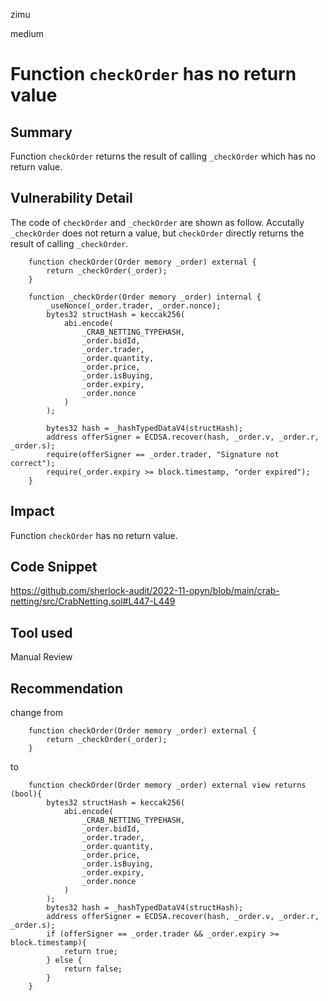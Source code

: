 zimu

medium

# Function `checkOrder` has no return value

## Summary
Function `checkOrder` returns the result of calling `_checkOrder` which has no return value.

## Vulnerability Detail
The code of `checkOrder` and `_checkOrder` are shown as follow. Accutally `_checkOrder` does not return a value, but `checkOrder` directly returns the result of calling `_checkOrder`.
```solidity
    function checkOrder(Order memory _order) external {
        return _checkOrder(_order);
    }

    function _checkOrder(Order memory _order) internal {
        _useNonce(_order.trader, _order.nonce);
        bytes32 structHash = keccak256(
            abi.encode(
                _CRAB_NETTING_TYPEHASH,
                _order.bidId,
                _order.trader,
                _order.quantity,
                _order.price,
                _order.isBuying,
                _order.expiry,
                _order.nonce
            )
        );

        bytes32 hash = _hashTypedDataV4(structHash);
        address offerSigner = ECDSA.recover(hash, _order.v, _order.r, _order.s);
        require(offerSigner == _order.trader, "Signature not correct");
        require(_order.expiry >= block.timestamp, "order expired");
    }
```

## Impact
Function `checkOrder` has no return value.

## Code Snippet
https://github.com/sherlock-audit/2022-11-opyn/blob/main/crab-netting/src/CrabNetting.sol#L447-L449

## Tool used
Manual Review

## Recommendation
change from
```solidity
    function checkOrder(Order memory _order) external {
        return _checkOrder(_order);
    }
```
to
```solidity
    function checkOrder(Order memory _order) external view returns (bool){
        bytes32 structHash = keccak256(
            abi.encode(
                _CRAB_NETTING_TYPEHASH,
                _order.bidId,
                _order.trader,
                _order.quantity,
                _order.price,
                _order.isBuying,
                _order.expiry,
                _order.nonce
            )
        );
        bytes32 hash = _hashTypedDataV4(structHash);
        address offerSigner = ECDSA.recover(hash, _order.v, _order.r, _order.s);
        if (offerSigner == _order.trader && _order.expiry >= block.timestamp){
            return true;
        } else {
            return false;
        }
    }
```